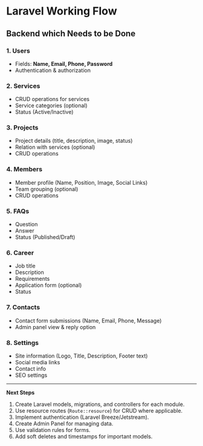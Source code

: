 # Laravel Working Flow

## Backend which Needs to be Done

### 1. Users
- Fields: **Name, Email, Phone, Password**
- Authentication & authorization

### 2. Services
- CRUD operations for services
- Service categories (optional)
- Status (Active/Inactive)

### 3. Projects
- Project details (title, description, image, status)
- Relation with services (optional)
- CRUD operations

### 4. Members
- Member profile (Name, Position, Image, Social Links)
- Team grouping (optional)
- CRUD operations

### 5. FAQs
- Question
- Answer
- Status (Published/Draft)

### 6. Career
- Job title
- Description
- Requirements
- Application form (optional)
- Status

### 7. Contacts
- Contact form submissions (Name, Email, Phone, Message)
- Admin panel view & reply option

### 8. Settings
- Site information (Logo, Title, Description, Footer text)
- Social media links
- Contact info
- SEO settings

---

 **Next Steps**  
1. Create Laravel models, migrations, and controllers for each module.  
2. Use resource routes (`Route::resource`) for CRUD where applicable.  
3. Implement authentication (Laravel Breeze/Jetstream).  
4. Create Admin Panel for managing data.  
5. Use validation rules for forms.  
6. Add soft deletes and timestamps for important models.  
